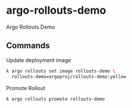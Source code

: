 # argo-rollouts-demo

Argo Rollouts Demo

## Commands

Update deployment image

```sh
k argo rollouts set image rollouts-demo \
  rollouts-demo=argoproj/rollouts-demo:yellow
```

Promote Rollout

```sh
k argo rollouts promote rollouts-demo
```
